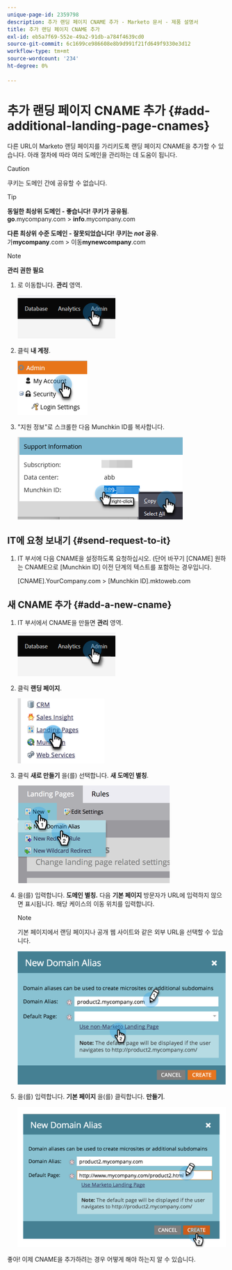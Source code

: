 ```yaml
---
unique-page-id: 2359798
description: 추가 랜딩 페이지 CNAME 추가 - Marketo 문서 - 제품 설명서
title: 추가 랜딩 페이지 CNAME 추가
exl-id: eb5a7f69-552e-49a2-91db-a784f4639cd0
source-git-commit: 6c1699ce986608e8b9d991f21fd649f9330e3d12
workflow-type: tm+mt
source-wordcount: '234'
ht-degree: 0%

---
```


# 추가 랜딩 페이지 CNAME 추가 {#add-additional-landing-page-cnames}

다른 URL이 Marketo 랜딩 페이지를 가리키도록 랜딩 페이지 CNAME을 추가할 수 있습니다. 아래 절차에 따라 여러 도메인을 관리하는 데 도움이 됩니다.

>[!CAUTION]
>
>쿠키는 도메인 간에 공유할 수 없습니다.

>[!TIP]
>
>**동일한 최상위 도메인 - 좋습니다! 쿠키가 공유됨**.<br/> **go**.mycompany.com > **info**.mycompany.com
>
>**다른 최상위 수준 도메인 - 잘못되었습니다! 쿠키는 _not_ 공유**.<br/> 가&#x200B;**mycompany**.com > 이동&#x200B;**mynewcompany**.com

>[!NOTE]
>
>**관리 권한 필요**

1. 로 이동합니다. **관리** 영역.

   ![](assets/add-additional-landing-page-cnames-1.png)

1. 클릭 **내 계정**.

   ![](assets/add-additional-landing-page-cnames-2.png)

1. &quot;지원 정보&quot;로 스크롤한 다음 Munchkin ID를 복사합니다.

   ![](assets/add-additional-landing-page-cnames-3.png)

## IT에 요청 보내기 {#send-request-to-it}

1. IT 부서에 다음 CNAME을 설정하도록 요청하십시오. (단어 바꾸기 [CNAME] 원하는 CNAME으로 [Munchkin ID] 이전 단계의 텍스트를 포함하는 경우입니다.

   [CNAME].YourCompany.com > [Munchkin ID].mktoweb.com

## 새 CNAME 추가 {#add-a-new-cname}

1. IT 부서에서 CNAME을 만들면 **관리** 영역.

   ![](assets/add-additional-landing-page-cnames-4.png)

1. 클릭 **랜딩 페이지**.

   ![](assets/add-additional-landing-page-cnames-5.png)

1. 클릭 **새로 만들기** 을(를) 선택합니다. **새 도메인 별칭**.

   ![](assets/add-additional-landing-page-cnames-6.png)

1. 을(를) 입력합니다. **도메인 별칭.** 다음 **기본 페이지** 방문자가 URL에 입력하지 않으면 표시됩니다. 해당 케이스의 이동 위치를 입력합니다.

   >[!NOTE]
   >
   >기본 페이지에서 랜딩 페이지나 공개 웹 사이트와 같은 외부 URL을 선택할 수 있습니다.

   ![](assets/add-additional-landing-page-cnames-7.png)

1. 을(를) 입력합니다. **기본 페이지** 을(를) 클릭합니다. **만들기**.

   ![](assets/add-additional-landing-page-cnames-8.png)

좋아! 이제 CNAME을 추가하려는 경우 어떻게 해야 하는지 알 수 있습니다.
